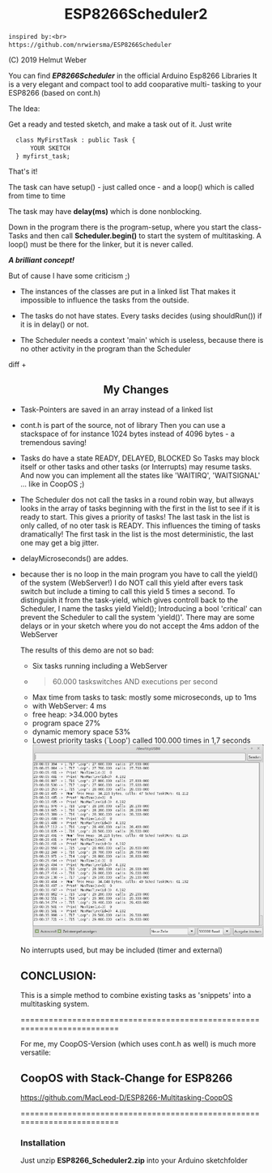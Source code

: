 
<h1 align="center" color="blue">ESP8266Scheduler2</h1>

    inspired by:<br>
    https://github.com/nrwiersma/ESP8266Scheduler
    
    
  (C) 2019 Helmut Weber
  
  You can find ***EP8266Scheduler*** in the official Arduino Esp8266 Libraries
  It is a very elegant and compact tool to add cooparative multi-
  tasking to your ESP8266 (based on cont.h)
  
  The Idea:
  
  Get a ready and tested sketch, and make a task out of it.
  Just write

      class MyFirstTask : public Task {
          YOUR SKETCH
      } myfirst_task;
  
  That's it!
  
  The task can have setup() - just called once - and a loop() which is
  called from time to time
  
  The task may have  **delay(ms)**   which is done nonblocking.
  
  Down in the program there is the program-setup, where you start the
  class-Tasks and then call
  **Scheduler.begin()** to start the system of multitasking.
  A  loop()  must be there for the linker, but it is never called.
  
  ***A brilliant concept!***
  
  But of cause I have some criticism ;)
  
  - The instances of the classes are put in a linked list
    That makes it impossible to influence the tasks from the outside.
    
  - The tasks do not have states. Every tasks decides (using shouldRun())
    if it is in  delay()  or not.

  - The Scheduler needs a context  'main'  which is useless, because
    there is no other activity in the program than the Scheduler
    
  
diff
+<h2 align="center">My Changes</h2>
  
  - Task-Pointers are saved in an array instead of a linked list

  - cont.h is part of the source, not of library
    Then you can use a stackspace of for instance 1024 bytes instead of
    4096 bytes - a tremendous saving!

  - Tasks do have a state READY, DELAYED, BLOCKED
    So Tasks may block itself or other tasks and other tasks (or Interrupts)
    may resume tasks.
    And now you can implement all the states like 'WAITIRQ', 'WAITSIGNAL' ...
    like in CoopOS ;)

  - The Scheduler dos not call the tasks in a round robin way, but allways
    looks in the array of tasks beginning with the first in the list
    to see if it is ready to start.
    This gives a priority of tasks!
    The last task in the list is only called, of no oter task is READY.
    This influences the timing of tasks dramatically!
    The first task in the list is the most deterministic, the last one
    may get a big jitter.

  - delayMicroseconds() are addes.
  
  - because ther is no loop in the main program you have to call the
    yield()  of the system (WebServer!)
    I do NOT call this yield after evers task switch but include a timing
    to call this yield 5 times a second.
    To distinguish it from the task-yield, which gives controll back to
    the Scheduler, I name the tasks yield   Yield();
    Introducing a bool 'critical' can prevent the Scheduler to call the
    system 'yield()'.
    There may are some delays or in your sketch where you do not accept the
    4ms addon of the WebServer

    The results of this demo are not so bad:
    - Six tasks running including a WebServer
    - >60.000 taskswitches AND executions per second
    - Max time from tasks to task: mostly some microseconds, up to 1ms
    - with WebServer: 4 ms
    - free heap: >34.000 bytes
    - program space 27%
    - dynamic memory space 53%
    - Lowest priority tasks (`Loop') called 100.000 times in 1,7 seconds
    ![Screenshot](image2.jpg)

    No interrupts used, but may be included (timer and external)

    
    ## CONCLUSION:
    
    This is a simple method to combine existing tasks as 'snippets' into
    a multitasking system.
    
    ========================================================================

    For me, my CoopOS-Version (which uses cont.h as well) is much more versatile: 
    
    ## CoopOS with Stack-Change for ESP8266
    
    https://github.com/MacLeod-D/ESP8266-Multitasking-CoopOS
    
    ========================================================================
    
    ### Installation
    Just unzip **ESP8266_Scheduler2.zip** into your Arduino sketchfolder
    
    

